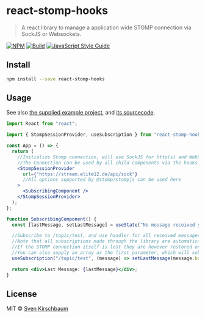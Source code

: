 # react-stomp-hooks

> A react library to manage a application wide STOMP connection via SockJS or Websockets.

[![NPM](https://img.shields.io/npm/v/react-stomp-hooks.svg)](https://www.npmjs.com/package/react-stomp-hooks) [![Build](https://github.com/SvenKirschbaum/react-stomp-hooks/actions/workflows/build.yaml/badge.svg)](https://github.com/SvenKirschbaum/react-stomp-hooks/actions/workflows/build.yaml/) [![JavaScript Style Guide](https://img.shields.io/badge/code_style-standard-brightgreen.svg)](https://standardjs.com)

## Install

```bash
npm install --save react-stomp-hooks
```

## Usage

See also [the supplied example project](https://svenkirschbaum.github.io/react-stomp-hooks/), and [its sourcecode](example/src/App.jsx).

```jsx
import React from "react";

import { StompSessionProvider, useSubscription } from "react-stomp-hooks";

const App = () => {
  return (
    //Initialize Stomp connection, will use SockJS for http(s) and WebSocket for ws(s)
    //The Connection can be used by all child components via the hooks or hocs.
    <StompSessionProvider
      url={"https://stream.elite12.de/api/sock"}
      //All options supported by @stomp/stompjs can be used here
    >
      <SubscribingComponent />
    </StompSessionProvider>
  );
};

function SubscribingComponent() {
  const [lastMessage, setLastMessage] = useState("No message received yet");

  //Subscribe to /topic/test, and use handler for all received messages
  //Note that all subscriptions made through the library are automatically removed when their owning component gets unmounted.
  //If the STOMP connection itself is lost they are however restored on reconnect.
  //You can also supply an array as the first parameter, which will subscribe to all destinations in the array
  useSubscription("/topic/test", (message) => setLastMessage(message.body));

  return <div>Last Message: {lastMessage}</div>;
}
```

## License

MIT © [Sven Kirschbaum](https://github.com/SvenKirschbaum)
